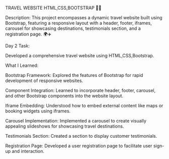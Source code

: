 TRAVEL WEBSITE HTML,CSS,BOOTSTRAP 🚀🌟

Description:
This project encompasses a dynamic travel website built using Bootstrap, featuring a responsive layout with a header, footer, iframes, carousel for showcasing destinations, testimonials section, and a registration page. 🌍✈️

Day 2 Task:

Developed a comprehensive travel website using HTML,CSS,Bootstrap.


What I Learned:

Bootstrap Framework: Explored the features of Bootstrap for rapid development of responsive websites.

Component Integration: Learned to incorporate header, footer, carousel, and other Bootstrap components into the website layout.

Iframe Embedding: Understood how to embed external content like maps or booking widgets using iframes.

Carousel Implementation: Implemented a carousel to create visually appealing slideshows for showcasing travel destinations.

Testimonials Section: Created a section to display customer testimonials.

Registration Page: Developed a user registration page to facilitate user sign-up and interaction.
 
